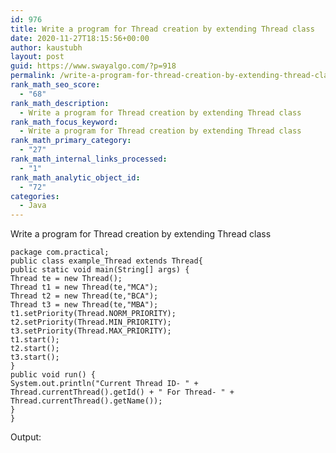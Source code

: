 ```yaml
---
id: 976
title: Write a program for Thread creation by extending Thread class
date: 2020-11-27T18:15:56+00:00
author: kaustubh
layout: post
guid: https://www.swayalgo.com/?p=918
permalink: /write-a-program-for-thread-creation-by-extending-thread-class/
rank_math_seo_score:
  - "68"
rank_math_description:
  - Write a program for Thread creation by extending Thread class
rank_math_focus_keyword:
  - Write a program for Thread creation by extending Thread class
rank_math_primary_category:
  - "27"
rank_math_internal_links_processed:
  - "1"
rank_math_analytic_object_id:
  - "72"
categories:
  - Java
---
```

Write a program for Thread creation by extending Thread class

<pre class="wp-block-code"><code>package com.practical;
public class example_Thread extends Thread{
public static void main(String&#91;] args) {
Thread te = new Thread();
Thread t1 = new Thread(te,"MCA");
Thread t2 = new Thread(te,"BCA");
Thread t3 = new Thread(te,"MBA");
t1.setPriority(Thread.NORM_PRIORITY);
t2.setPriority(Thread.MIN_PRIORITY);
t3.setPriority(Thread.MAX_PRIORITY);
t1.start();
t2.start();
t3.start();
}
public void run() {
System.out.println("Current Thread ID- " + Thread.currentThread().getId() + " For Thread- " +
Thread.currentThread().getName());
}
}</code></pre>

Output:<figure class="wp-block-image size-large">

<img src="http://blog.kaustubh.codes/imgs/wp-content/uploads/2020/11/image-24.png" alt="" class="wp-image-919" /> </figure>